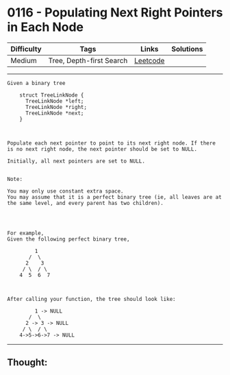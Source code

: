 # 0116 - Populating Next Right Pointers in Each Node

Difficulty  | Tags | Links | Solutions
----------- | ---- | ----- | -----
Medium | Tree, Depth-first Search | [Leetcode](https://leetcode.com/problems/populating-next-right-pointers-in-each-node/description/) |


-----------

```
Given a binary tree

    struct TreeLinkNode {
      TreeLinkNode *left;
      TreeLinkNode *right;
      TreeLinkNode *next;
    }



Populate each next pointer to point to its next right node. If there is no next right node, the next pointer should be set to NULL.

Initially, all next pointers are set to NULL.


Note:

You may only use constant extra space.
You may assume that it is a perfect binary tree (ie, all leaves are at the same level, and every parent has two children).




For example,
Given the following perfect binary tree,

         1
       /  \
      2    3
     / \  / \
    4  5  6  7



After calling your function, the tree should look like:

         1 -> NULL
       /  \
      2 -> 3 -> NULL
     / \  / \
    4->5->6->7 -> NULL
```

-----------

## Thought:
